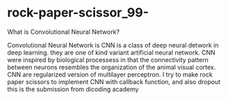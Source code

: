 # rock-paper-scissor_99-
What is Convolutional Neural Network?

Convolutional Neural Network is CNN is a class of deep neural detwork in deep learning. they are one of kind variant artificial neural network. CNN were inspired by biological processess in that the connectivity pattern between neurons resembles the organization of the animal visual cortex. CNN are regularized version of multilayer perceptron.
I try to make rock paper scissors to implement CNN with callback function, and also dropout
this is the submission from dicoding academy
